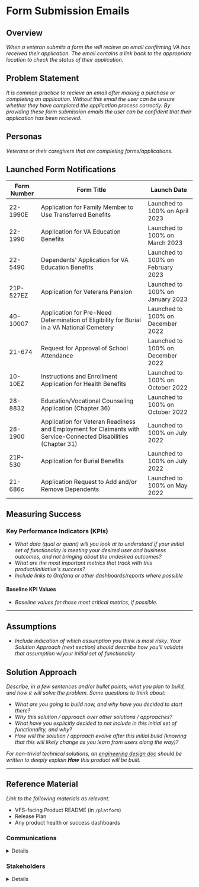 # Form Submission Emails

## Overview
*When a veteran submits a form the will recieve an email confirming VA has received their application. The email contains a link back to the appropriate location to check the status of their application.*

## Problem Statement
*It is common practice to recieve an email after making a purchase or completing an application. Without this email the user can be unsure whether they have completed the application process correctly. By providing these form submission emails the user can be confident that their application has been recieved.*

## Personas
*Veterans or their caregivers that are completing forms/applications.*

## Launched Form Notifications 
|Form Number  |Form Title |Launch Date |
| ------------- | ------------- | ------------- | 
| 22-1990E  | Application for Family Member to Use Transferred Benefits  | Launched to 100% on April 2023  |
| 22-1990  | Application for VA Education Benefits  | Launched to 100% on March 2023  |
| 22-5490  | Dependents' Application for VA Education Benefits  | Launched to 100% on February 2023  | 
| 21P-527EZ  | Application for Veterans Pension  | Launched to 100% on January 2023  |
| 40-10007  | Application for Pre-Need Determination of Eligibility for Burial in a VA National Cemetery  | Launched to 100% on December 2022 |
| 21-674  | Request for Approval of School Attendance  | Launched to 100% on December 2022  |
| 10-10EZ  | Instructions and Enrollment Application for Health Benefits  | Launched to 100% on October 2022  |
| 28-8832  | Education/Vocational Counseling Application (Chapter 36)  | Launched to 100% on October 2022  |
| 28-1900  | Application for Veteran Readiness and Employment for Claimants with Service-Connected Disabilities (Chapter 31)  | Launched to 100% on July 2022  |
| 21P-530  | Application for Burial Benefits  | Launched to 100% on July 2022  |
| 21-686c   | Application Request to Add and/or Remove Dependents  | Launched to 100% on May 2022  |

## Measuring Success

### Key Performance Indicators (KPIs)
* *What data (qual or quant) will you look at to understand if your initial set of functionality is meeting your desired user and business outcomes, and not bringing about the undesired outcomes?*
* _What are the most important metrics that track with this product/initiative's success?_
* _Include links to Grafana or other dashboards/reports where possible_

#### Baseline KPI Values
* _Baseline values for those most critical metrics, if possible._

---

## Assumptions
- *Include indication of which assumption you think is most risky. Your Solution Approach (next section) should describe how you'll validate that assumption w/your initial set of functionality*

## Solution Approach

_Describe, in a few sentences and/or bullet points, what you plan to build, and how it will solve the problem. Some questions to think about:_

- *What are you going to build now, and why have you decided to start there?*
- *Why this solution / approach over other solutions / approaches?*
- *What have you explicitly decided to not include in this initial set of functionality, and why?*
- *How will the solution / approach evolve after this initial build (knowing that this will likely change as you learn from users along the way)?*

_For non-trivial technical solutions, an [engineering design doc](https://github.com/department-of-veterans-affairs/va.gov-team/tree/master/platform/engineering/design-docs) should be written to deeply explain **How** this product will be built._

---

## Reference Material

_Link to the following materials as relevant._

- VFS-facing Product README (in `/platform`)
- Release Plan
- Any product health or success dashboards

### Communications

<details>

- Team Name: 
- GitHub Label: 
- Slack channel: 
- Product POCs:

</details>

### Stakeholders

<details>

_What offices/departments are critical to make this initiative successful?_

</details>
